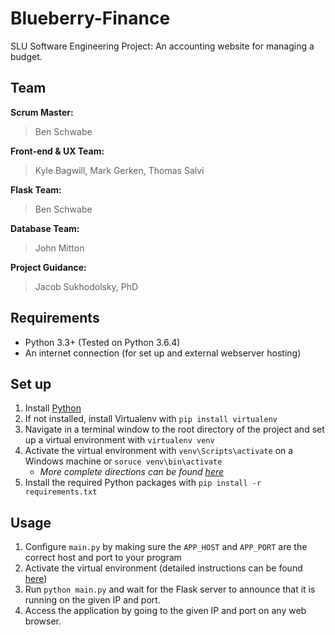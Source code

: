 # Blueberry-Finance

SLU Software Engineering Project: An accounting website for managing a budget.

## Team

**Scrum Master:**
> Ben Schwabe

**Front-end & UX Team:**
> Kyle Bagwill,
> Mark Gerken,
> Thomas Salvi

**Flask Team:**
> Ben Schwabe

**Database Team:**
> John Mitton

**Project Guidance:**
> Jacob Sukhodolsky, PhD

## Requirements

- Python 3.3+ (Tested on Python 3.6.4)
- An internet connection (for set up and external webserver hosting)

## Set up

1. Install [Python](https://www.python.org/downloads/)
2. If not installed, install Virtualenv with `pip install virtualenv`
3. Navigate in a terminal window to the root directory of the project and set up a virtual environment with `virtualenv venv`
4. Activate the virtual environment with `venv\Scripts\activate` on a Windows machine or `soruce venv\bin\activate`
	- *More complete directions can be found [here](https://virtualenv.pypa.io/en/stable/userguide/#activate-script)*
5. Install the required Python packages with `pip install -r requirements.txt`

## Usage
1. Configure `main.py` by making sure the `APP_HOST` and `APP_PORT` are the correct host and port to your program
2. Activate the virtual environment (detailed instructions can be found [here](https://virtualenv.pypa.io/en/stable/userguide/#activate-script))
3. Run `python main.py` and wait for the Flask server to announce that it is running on the given IP and port.
4. Access the application by going to the given IP and port on any web browser.
